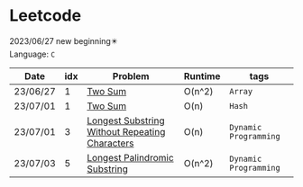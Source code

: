 # Leetcode
2023/06/27 new beginning✴️<br>
Language: `C`

|Date|idx|Problem|Runtime|tags|
|----|---|-------|-------|----|
|23/06/27|1|[Two Sum](https://leetcode.com/problems/two-sum/?envType=list&envId=rapfhont)|O(n^2)|`Array`|
|23/07/01|1|[Two Sum](https://leetcode.com/problems/two-sum/?envType=list&envId=rapfhont)|O(n)|`Hash`|
|23/07/01|3|[Longest Substring Without Repeating Characters](https://leetcode.com/problems/longest-substring-without-repeating-characters/?envType=list&envId=rapfhont)|O(n)|`Dynamic Programming`|
|23/07/03|5|[Longest Palindromic Substring](https://leetcode.com/problems/longest-palindromic-substring/description/?envType=list&envId=rapfhont)|O(n^2)|`Dynamic Programming`|
